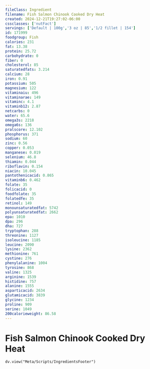 ```yaml
---
fileClass: Ingredient
filename: Fish Salmon Chinook Cooked Dry Heat
created: 2024-12-21T19:27:02-06:00
cssclasses: ['nutFact']
servings: ['Default | 100g','3 oz | 85','1/2 fillet | 154']
id: 171999
foodgroup: Fish
calories: 231
fat: 13.38
protein: 25.72
carbohydrate: 0
fiber: 0
cholesterol: 85
saturatedfats: 3.214
calcium: 28
iron: 0.91
potassium: 505
magnesium: 122
vitaminaiu: 496
vitaminarae: 149
vitaminc: 4.1
vitaminb12: 2.87
netcarbs: 0
water: 65.6
omega3s: 2218
omega6s: 136
pralscore: 12.102
phosphorus: 371
sodium: 60
zinc: 0.56
copper: 0.053
manganese: 0.019
selenium: 46.8
thiamin: 0.044
riboflavin: 0.154
niacin: 10.045
pantothenicacid: 0.865
vitaminb6: 0.462
folate: 35
folicacid: 0
foodfolate: 35
folatedfe: 35
retinol: 149
monounsaturatedfat: 5742
polyunsaturatedfat: 2662
epa: 1010
dpa: 296
dha: 727
tryptophan: 288
threonine: 1127
isoleucine: 1185
leucine: 2090
lysine: 2362
methionine: 761
cystine: 276
phenylalanine: 1004
tyrosine: 868
valine: 1325
arginine: 1539
histidine: 757
alanine: 1555
asparticacid: 2634
glutamicacid: 3839
glycine: 1234
proline: 909
serine: 1049
200calorieweight: 86.58
---
```


# Fish Salmon Chinook Cooked Dry Heat

```dataviewjs
dv.view("Meta/Scripts/IngredientsFooter")
```